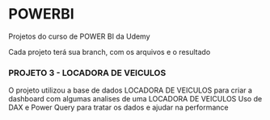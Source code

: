 # POWERBI
Projetos do curso de POWER BI da Udemy

 Cada projeto terá sua branch, com os arquivos e o resultado

<h3> PROJETO 3  - LOCADORA DE VEICULOS  </h3>

O projeto utilizou a base de dados LOCADORA DE VEICULOS para criar a dashboard com algumas analises de uma LOCADORA DE VEICULOS
Uso de DAX e Power Query para tratar os dados e ajudar na performance 


